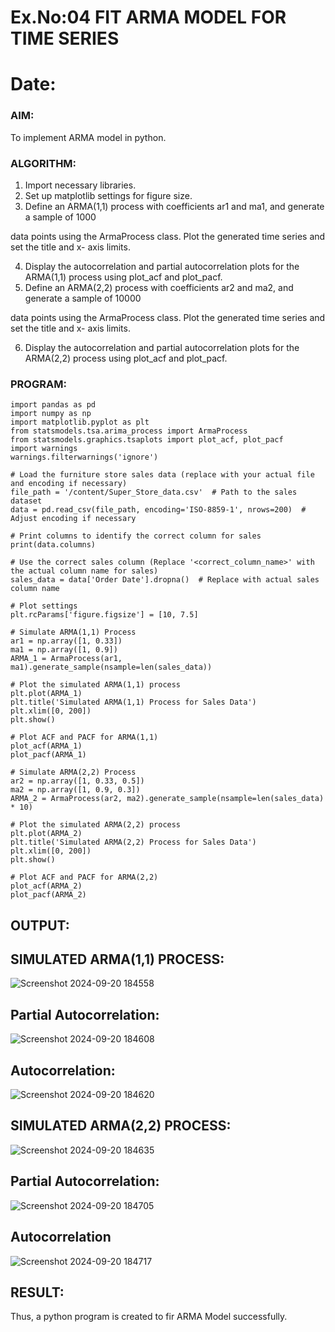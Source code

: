 # Ex.No:04   FIT ARMA MODEL FOR TIME SERIES
# Date: 



### AIM:
To implement ARMA model in python.
### ALGORITHM:
1. Import necessary libraries.
2. Set up matplotlib settings for figure size.
3. Define an ARMA(1,1) process with coefficients ar1 and ma1, and generate a sample of 1000

data points using the ArmaProcess class. Plot the generated time series and set the title and x-
axis limits.

4. Display the autocorrelation and partial autocorrelation plots for the ARMA(1,1) process using
plot_acf and plot_pacf.
5. Define an ARMA(2,2) process with coefficients ar2 and ma2, and generate a sample of 10000

data points using the ArmaProcess class. Plot the generated time series and set the title and x-
axis limits.

6. Display the autocorrelation and partial autocorrelation plots for the ARMA(2,2) process using
plot_acf and plot_pacf.
### PROGRAM:
```
import pandas as pd
import numpy as np
import matplotlib.pyplot as plt
from statsmodels.tsa.arima_process import ArmaProcess
from statsmodels.graphics.tsaplots import plot_acf, plot_pacf
import warnings
warnings.filterwarnings('ignore')

# Load the furniture store sales data (replace with your actual file and encoding if necessary)
file_path = '/content/Super_Store_data.csv'  # Path to the sales dataset
data = pd.read_csv(file_path, encoding='ISO-8859-1', nrows=200)  # Adjust encoding if necessary

# Print columns to identify the correct column for sales
print(data.columns)

# Use the correct sales column (Replace '<correct_column_name>' with the actual column name for sales)
sales_data = data['Order Date'].dropna()  # Replace with actual sales column name

# Plot settings
plt.rcParams['figure.figsize'] = [10, 7.5]

# Simulate ARMA(1,1) Process
ar1 = np.array([1, 0.33])
ma1 = np.array([1, 0.9])
ARMA_1 = ArmaProcess(ar1, ma1).generate_sample(nsample=len(sales_data))

# Plot the simulated ARMA(1,1) process
plt.plot(ARMA_1)
plt.title('Simulated ARMA(1,1) Process for Sales Data')
plt.xlim([0, 200])
plt.show()

# Plot ACF and PACF for ARMA(1,1)
plot_acf(ARMA_1)
plot_pacf(ARMA_1)

# Simulate ARMA(2,2) Process
ar2 = np.array([1, 0.33, 0.5])
ma2 = np.array([1, 0.9, 0.3])
ARMA_2 = ArmaProcess(ar2, ma2).generate_sample(nsample=len(sales_data) * 10)

# Plot the simulated ARMA(2,2) process
plt.plot(ARMA_2)
plt.title('Simulated ARMA(2,2) Process for Sales Data')
plt.xlim([0, 200])
plt.show()

# Plot ACF and PACF for ARMA(2,2)
plot_acf(ARMA_2)
plot_pacf(ARMA_2)
```

## OUTPUT:
## SIMULATED ARMA(1,1) PROCESS:
![Screenshot 2024-09-20 184558](https://github.com/user-attachments/assets/a474f2b4-1422-4ea1-9453-a094777b0476)

## Partial Autocorrelation:
![Screenshot 2024-09-20 184608](https://github.com/user-attachments/assets/b4e958a6-d164-4bc8-8ce6-ddedbab8c560)

## Autocorrelation:
![Screenshot 2024-09-20 184620](https://github.com/user-attachments/assets/eddc8068-0893-4a1d-8e21-63a8fd92c943)

## SIMULATED ARMA(2,2) PROCESS:
![Screenshot 2024-09-20 184635](https://github.com/user-attachments/assets/dde96ba0-c276-4a89-ad19-343d851672d5)

## Partial Autocorrelation:
![Screenshot 2024-09-20 184705](https://github.com/user-attachments/assets/ddde3176-b5e5-45a5-8d6a-ded86a7ac575)

## Autocorrelation
![Screenshot 2024-09-20 184717](https://github.com/user-attachments/assets/cd264806-0902-408f-9cba-31468055cd8e)


## RESULT:
Thus, a python program is created to fir ARMA Model successfully.
